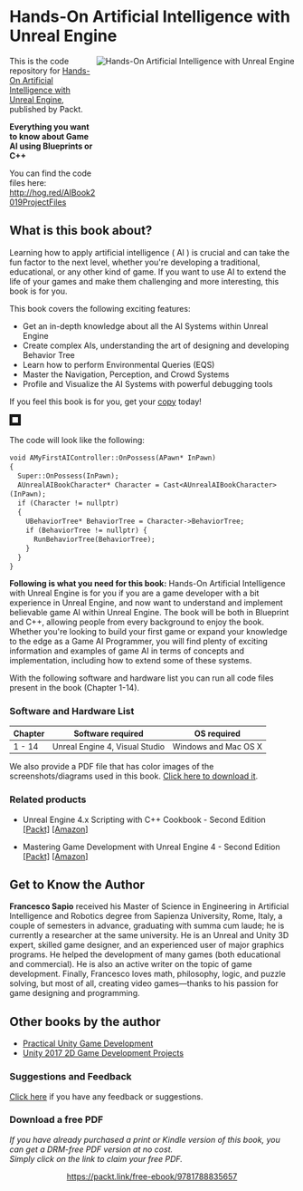 # Hands-On Artificial Intelligence with Unreal Engine

<a href="https://prod.packtpub.com/in/game-development/hands-artificial-intelligence-unreal-engine-4?utm_source=github&utm_medium=repository&utm_campaign=9781788835657"><img src="https://prod.packtpub.com/media/catalog/product/cache/e4d64343b1bc593f1c5348fe05efa4a6/b/0/b09594_mocku.png" alt="Hands-On Artificial Intelligence with Unreal Engine" height="256px" align="right"></a>

This is the code repository for [Hands-On Artificial Intelligence with Unreal Engine](https://prod.packtpub.com/in/game-development/hands-artificial-intelligence-unreal-engine-4?utm_source=github&utm_medium=repository&utm_campaign=9781788835657), published by Packt.

**Everything you want to know about Game AI using Blueprints or C++**

You can find the code files here: http://hog.red/AIBook2019ProjectFiles

## What is this book about?
Learning how to apply artificial intelligence ( AI ) is crucial and can take the fun factor to the next level, whether you're developing a traditional, educational, or any other kind of game. If you want to use AI to extend the life of your games and make them challenging and more interesting, this book is for you.

This book covers the following exciting features:
* Get an in-depth knowledge about all the AI Systems within Unreal Engine
* Create complex AIs, understanding the art of designing and developing Behavior Tree
* Learn how to perform Environmental Queries (EQS)
* Master the Navigation, Perception, and Crowd Systems
* Profile and Visualize the AI Systems with powerful debugging tools

If you feel this book is for you, get your [copy](https://www.amazon.com/dp/1788835654) today!

<a href="https://www.packtpub.com/?utm_source=github&utm_medium=banner&utm_campaign=GitHubBanner"><img src="https://raw.githubusercontent.com/PacktPublishing/GitHub/master/GitHub.png" 
alt="https://www.packtpub.com/" border="5" /></a>

The code will look like the following:
```
void AMyFirstAIController::OnPossess(APawn* InPawn)
{
  Super::OnPossess(InPawn);
  AUnrealAIBookCharacter* Character = Cast<AUnrealAIBookCharacter>(InPawn);
  if (Character != nullptr)
  {
    UBehaviorTree* BehaviorTree = Character->BehaviorTree;
    if (BehaviorTree != nullptr) {
      RunBehaviorTree(BehaviorTree);
    }
  }
}
```

**Following is what you need for this book:**
Hands-On Artificial Intelligence with Unreal Engine is for you if you are a game developer with a bit experience in Unreal Engine, and now want to understand and implement believable game AI within Unreal Engine. The book will be both in Blueprint and C++, allowing people from every background to enjoy the book. Whether you're looking to build your first game or expand your knowledge to the edge as a Game AI Programmer, you will find plenty of exciting information and examples of game AI in terms of concepts and implementation, including how to extend some of these systems.

With the following software and hardware list you can run all code files present in the book (Chapter 1-14).

### Software and Hardware List

| Chapter  | Software required                   | OS required                        |
| -------- | ------------------------------------| -----------------------------------|
| 1 - 14   | Unreal Engine 4, Visual Studio      | Windows and Mac OS X               |

We also provide a PDF file that has color images of the screenshots/diagrams used in this book. [Click here to download it](https://www.packtpub.com/sites/default/files/downloads/9781788835657_ColorImages.pdf).

### Related products <Other books you may enjoy>
* Unreal Engine 4.x Scripting with C++ Cookbook - Second Edition [[Packt]](https://prod.packtpub.com/in/game-development/unreal-engine-4x-scripting-c-cookbook-second-edition?utm_source=github&utm_medium=repository&utm_campaign=9781789809503) [[Amazon]](https://www.amazon.com/dp/1789809509)

* Mastering Game Development with Unreal Engine 4 - Second Edition [[Packt]](https://prod.packtpub.com/in/game-development/mastering-game-development-unreal-engine-4-second-edition?utm_source=github&utm_medium=repository&utm_campaign=9781788991445) [[Amazon]](https://www.amazon.com/dp/1788991443)

## Get to Know the Author
**Francesco Sapio**
received his Master of Science in Engineering in Artificial Intelligence and Robotics degree from Sapienza University, Rome, Italy, a couple of semesters in advance, graduating with summa cum laude; he is currently a researcher at the same university.
He is an Unreal and Unity 3D expert, skilled game designer, and an experienced user of major graphics programs. He helped the development of many games (both educational and commercial). He is also an active writer on the topic of game development.
Finally, Francesco loves math, philosophy, logic, and puzzle solving, but most of all, creating video games—thanks to his passion for game designing and programming.

## Other books by the author
* [Practical Unity Game Development](https://prod.packtpub.com/in/game-development/practical-unity-game-development-video?utm_source=github&utm_medium=repository&utm_campaign=9781788837286)
* [Unity 2017 2D Game Development Projects](https://prod.packtpub.com/in/game-development/unity-2017-2d-game-development-projects?utm_source=github&utm_medium=repository&utm_campaign=9781786460271)

### Suggestions and Feedback
[Click here](https://docs.google.com/forms/d/e/1FAIpQLSdy7dATC6QmEL81FIUuymZ0Wy9vH1jHkvpY57OiMeKGqib_Ow/viewform) if you have any feedback or suggestions.
### Download a free PDF

 <i>If you have already purchased a print or Kindle version of this book, you can get a DRM-free PDF version at no cost.<br>Simply click on the link to claim your free PDF.</i>
<p align="center"> <a href="https://packt.link/free-ebook/9781788835657">https://packt.link/free-ebook/9781788835657 </a> </p>